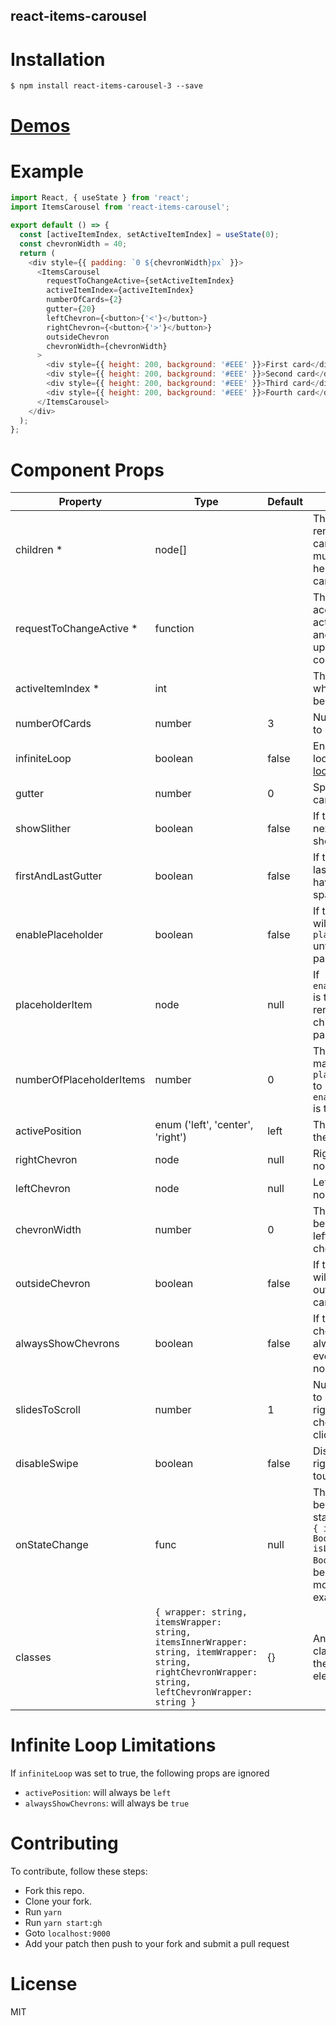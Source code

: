 react-items-carousel
---------------

# Installation
```
$ npm install react-items-carousel-3 --save
```

# [Demos](https://kareemaly.github.io/react-items-carousel/)

# Example

```javascript
import React, { useState } from 'react';
import ItemsCarousel from 'react-items-carousel';

export default () => {
  const [activeItemIndex, setActiveItemIndex] = useState(0);
  const chevronWidth = 40;
  return (
    <div style={{ padding: `0 ${chevronWidth}px` }}>
      <ItemsCarousel
        requestToChangeActive={setActiveItemIndex}
        activeItemIndex={activeItemIndex}
        numberOfCards={2}
        gutter={20}
        leftChevron={<button>{'<'}</button>}
        rightChevron={<button>{'>'}</button>}
        outsideChevron
        chevronWidth={chevronWidth}
      >
        <div style={{ height: 200, background: '#EEE' }}>First card</div>
        <div style={{ height: 200, background: '#EEE' }}>Second card</div>
        <div style={{ height: 200, background: '#EEE' }}>Third card</div>
        <div style={{ height: 200, background: '#EEE' }}>Fourth card</div>
      </ItemsCarousel>
    </div>
  );
};
```

# Component Props

| Property                 | Type                             | Default | Description                                                                           |
|--------------------------|----------------------------------|---------|---------------------------------------------------------------------------------------|
| children *               | node[]                           |         | The cards to render in the carousel. You must specify a height for each card.         |
| requestToChangeActive *  | function                         |         | This function accepts the new activeItemIndex and should update your component state. |
| activeItemIndex *        | int                              |         | This defines which item should be active.                                             |
| numberOfCards            | number                           | 3       | Number of cards to show per slide.                                                    |
| infiniteLoop             | boolean                          | false   | Enable infinite loop. see [Infinite loop limitations](#infinite-loop-limitations)                                                                  |
| gutter                   | number                           | 0       | Space between cards.                                                                  |
| showSlither              | boolean                          | false   | If true a slither of next card will be shown.                                         |
| firstAndLastGutter       | boolean                          | false   | If true first and last cards will have twice the space.                               |
| enablePlaceholder        | boolean                          | false   | If true, component will render `placeholderItem` until children are passed.           |
| placeholderItem          | node                             | null    | If `enablePlaceholder` is true, this will be rendered until children are passed.      |
| numberOfPlaceholderItems | number                           | 0       | This controls how many `placeholderItem` to render if `enablePlaceholder` is true.    |
| activePosition           | enum ('left', 'center', 'right') | left    | The position of the active item.                                                      |
| rightChevron             | node                             | null    | Right chevron node.                                                                   |
| leftChevron              | node                             | null    | Left chevron node.                                                                    |
| chevronWidth             | number                           | 0       | This value should be the width of left and right chevron.                             |
| outsideChevron           | boolean                          | false   | If true the chevron will be rendered outside the carousel.                            |
| alwaysShowChevrons       | boolean                          | false   | If true the chevrons will always be visible even if there were no cards to scroll.    |
| slidesToScroll           | number                           | 1       | Number of cards to scroll when right and left chevrons are clicked.                   |
| disableSwipe             | boolean                          | false   | Disables left and right swiping on touch devices.                                     |
| onStateChange            | func                             | null    | This function will be called when state change with `{ isFirstScroll: Boolean, isLastScroll: Boolean }`. It can be used to fetch more data for example. |
| classes                  | `{ wrapper: string, itemsWrapper: string, itemsInnerWrapper: string, itemWrapper: string, rightChevronWrapper: string, leftChevronWrapper: string }` | {}      | An object of classes to pass to the carousel inner elements |


# Infinite Loop Limitations
If `infiniteLoop` was set to true, the following props are ignored
- `activePosition`: will always be `left`
- `alwaysShowChevrons`: will always be `true`

# Contributing
To contribute, follow these steps:
- Fork this repo.
- Clone your fork.
- Run `yarn`
- Run `yarn start:gh`
- Goto `localhost:9000`
- Add your patch then push to your fork and submit a pull request

# License
MIT
